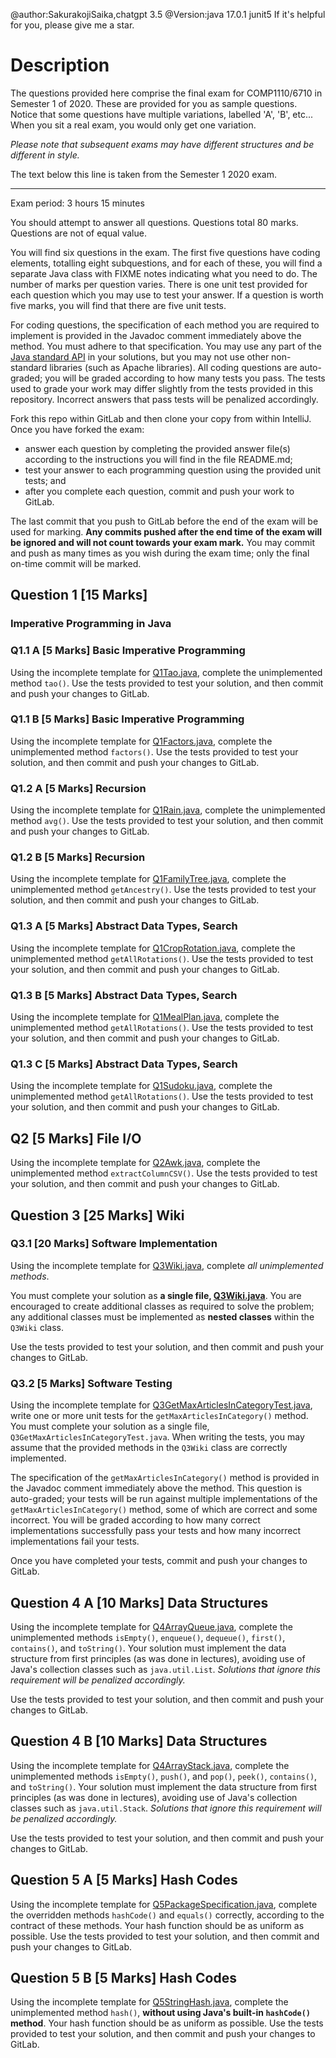 @author:SakurakojiSaika,chatgpt 3.5
@Version:java 17.0.1 junit5
If it's helpful for you, please give me a star.

# Description

The questions provided here comprise the final exam for COMP1110/6710 in Semester
1 of 2020.   These are provided for you as sample questions.  Notice that some
questions have multiple variations, labelled 'A', 'B', etc...   When you sit a
real exam, you would only get one variation.

_Please note that subsequent exams may have different structures and be different in style._

The text below this line is taken from the Semester 1 2020 exam.

---

Exam period: 3 hours 15 minutes

You should attempt to answer all questions.
Questions total 80 marks. Questions are not of equal value.

You will find six questions in the exam.  The first five questions have coding elements, totalling eight subquestions, and for each of these, you will find a separate Java class with FIXME notes indicating what you need to do.  The number of marks per question varies.
There is one unit test provided for each question which you may use to
test your answer.   If a question is worth five marks, you will find that there are five unit tests.

For coding questions, the specification of each method you are required to implement is provided in the Javadoc comment immediately above the method. You must adhere to that specification.
You may use any part of the [Java standard API](https://docs.oracle.com/en/java/javase/13/docs/api/index.html) in your solutions, but you may not use other non-standard libraries (such as Apache libraries).
All coding questions are auto-graded; you will be graded according to how many tests you pass. The tests used to grade your work may differ slightly from the tests provided in this repository. Incorrect answers that pass tests will be penalized accordingly.

Fork this repo within GitLab and then clone your copy from within IntelliJ.
Once you have forked the exam:
- answer each question by completing the provided answer file(s) according to the instructions you will find in the file README.md;
- test your answer to each programming question using the provided unit tests; and
- after you complete each question, commit and push your work to GitLab.

The last commit that you push to GitLab before the end of the exam will be used for marking. **Any commits pushed after the end time of the exam will be ignored and will not count towards your exam mark.** You may commit and push as many times as you wish during the exam time; only the final on-time commit will be marked.

## Question 1  [15 Marks] 

### Imperative Programming in Java
 
### Q1.1 A  [5 Marks]  Basic Imperative Programming

Using the incomplete template for [Q1Tao.java](src/comp1110/exam/Q1Tao.java), complete the unimplemented method `tao()`. Use the tests provided to test your solution, and then commit and push your changes to GitLab.

### Q1.1 B  [5 Marks]  Basic Imperative Programming

Using the incomplete template for [Q1Factors.java](src/comp1110/exam/Q1Factors.java), complete the unimplemented method `factors()`. Use the tests provided to test your solution, and then commit and push your changes to GitLab.

### Q1.2 A [5 Marks]  Recursion

Using the incomplete template for [Q1Rain.java](src/comp1110/exam/Q1Rain.java), complete the unimplemented method `avg()`. Use the tests provided to test your solution, and then commit and push your changes to GitLab.

### Q1.2 B [5 Marks]  Recursion

Using the incomplete template for [Q1FamilyTree.java](src/comp1110/exam/Q1FamilyTree.java), complete the unimplemented method `getAncestry()`. Use the tests provided to test your solution, and then commit and push your changes to GitLab.


### Q1.3 A [5 Marks]  Abstract Data Types, Search

Using the incomplete template for [Q1CropRotation.java](src/comp1110/exam/Q1CropRotation.java), complete the unimplemented method `getAllRotations()`. Use the tests provided to test your solution, and then commit and push your changes to GitLab.

### Q1.3 B [5 Marks]  Abstract Data Types, Search

Using the incomplete template for [Q1MealPlan.java](src/comp1110/exam/Q1MealPlan.java), complete the unimplemented method `getAllRotations()`. Use the tests provided to test your solution, and then commit and push your changes to GitLab.

### Q1.3 C [5 Marks]  Abstract Data Types, Search

Using the incomplete template for [Q1Sudoku.java](src/comp1110/exam/Q1Sudoku.java), complete the unimplemented method `getAllRotations()`. Use the tests provided to test your solution, and then commit and push your changes to GitLab.

## Q2  [5 Marks]  File I/O

Using the incomplete template for [Q2Awk.java](src/comp1110/exam/Q2Awk.java), complete the unimplemented method `extractColumnCSV()`. Use the tests provided to test your solution, and then commit and push your changes to GitLab.

## Question 3  [25 Marks]  Wiki
 
### Q3.1  [20 Marks]  Software Implementation
 
 Using the incomplete template for [Q3Wiki.java](src/comp1110/exam/Q3Wiki.java), complete *all unimplemented methods*.
 
 You must complete your solution as **a single file, [Q3Wiki.java](src/comp1110/exam/Q3Wiki.java)**. You are encouraged to create additional classes as required to solve the problem; any additional classes must be implemented as **nested classes** within the `Q3Wiki` class.
 
 Use the tests provided to test your solution, and then commit and push your changes to GitLab.
 
### Q3.2  [5 Marks]  Software Testing
 
 Using the incomplete template for [Q3GetMaxArticlesInCategoryTest.java](src/comp1110/exam/Q3GetMaxArticlesInCategoryTest.java), write one or more unit tests for the `getMaxArticlesInCategory()` method. You must complete your solution as a single file, `Q3GetMaxArticlesInCategoryTest.java`. When writing the tests, you may assume that the provided methods in the `Q3Wiki` class are correctly implemented.
 
 The specification of the `getMaxArticlesInCategory()` method is provided in the Javadoc comment immediately above the method. This question is auto-graded; your tests will be run against multiple implementations of the `getMaxArticlesInCategory()` method, some of which are correct and some incorrect. You will be graded according to how many correct implementations successfully pass your tests and how many incorrect implementations fail your tests.
 
 Once you have completed your tests, commit and push your changes to GitLab.
 
## Question 4 A [10 Marks]  Data Structures
 
 Using the incomplete template for [Q4ArrayQueue.java](src/comp1110/exam/Q4ArrayQueue.java), complete the unimplemented methods `isEmpty()`, `enqueue()`, `dequeue()`, `first()`, `contains()`, and `toString()`.
Your solution must implement the data structure from first principles (as was done in lectures), avoiding use of Java's collection classes such as `java.util.List`.
 *Solutions that ignore this requirement will be penalized accordingly.*
 
 Use the tests provided to test your solution, and then commit and push your changes to GitLab.
 
## Question 4 B [10 Marks]  Data Structures
  
  Using the incomplete template for [Q4ArrayStack.java](src/comp1110/exam/Q4ArrayStack.java), complete the unimplemented methods `isEmpty()`, `push()`, and `pop()`, `peek()`, `contains()`, and `toString()`.
 Your solution must implement the data structure from first principles (as was done in lectures), avoiding use of Java's collection classes such as `java.util.Stack`.
  *Solutions that ignore this requirement will be penalized accordingly.*
  
  Use the tests provided to test your solution, and then commit and push your changes to GitLab.
  
 
## Question 5 A  [5 Marks]  Hash Codes
 
 Using the incomplete template for [Q5PackageSpecification.java](src/comp1110/exam/Q5PackageSpecification.java), complete the overridden methods `hashCode()` and `equals()` correctly, according to the contract of these methods. Your hash function should be as uniform as possible. Use the tests provided to test your solution, and then commit and push your changes to GitLab.
 
## Question 5 B [5 Marks]  Hash Codes
  
 Using the incomplete template for [Q5StringHash.java](src/comp1110/exam/Q5StringHash.java), complete the unimplemented method `hash()`, **without using Java's built-in `hashCode()` method**. Your hash function should be as uniform as possible. Use the tests provided to test your solution, and then commit and push your changes to GitLab.
